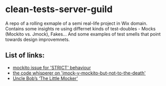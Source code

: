 # clean-tests-server-guild

A repo of a rolling exmaple of a semi real-life project in Wix domain.
Contains some insights re using differnet kinds of test-doubles - Mocks (Mockito vs. Jmock), Fakes...
And some examples of test smells that point towards design improvemnets.


## List of links:
- [mockito issue for 'STRICT' behaviour](https://github.com/mockito/mockito/issues/1097)
- [the code whisperer on 'jmock-v-mockito-but-not-to-the-death'](http://blog.thecodewhisperer.com/permalink/jmock-v-mockito-but-not-to-the-death)
- [Uncle Bob’s ‘The Little Mocker’](https://8thlight.com/blog/uncle-bob/2014/05/14/TheLittleMocker.html)
